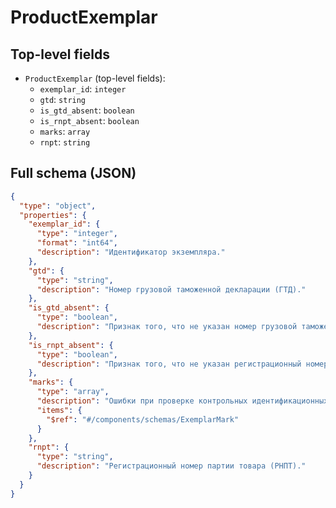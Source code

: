 # ProductExemplar

## Top-level fields
- `ProductExemplar` (top-level fields):
  - `exemplar_id`: `integer`
  - `gtd`: `string`
  - `is_gtd_absent`: `boolean`
  - `is_rnpt_absent`: `boolean`
  - `marks`: `array`
  - `rnpt`: `string`

## Full schema (JSON)
```json
{
  "type": "object",
  "properties": {
    "exemplar_id": {
      "type": "integer",
      "format": "int64",
      "description": "Идентификатор экземпляра."
    },
    "gtd": {
      "type": "string",
      "description": "Номер грузовой таможенной декларации (ГТД)."
    },
    "is_gtd_absent": {
      "type": "boolean",
      "description": "Признак того, что не указан номер грузовой таможенной декларации (ГТД)."
    },
    "is_rnpt_absent": {
      "type": "boolean",
      "description": "Признак того, что не указан регистрационный номер партии товара (РНПТ)."
    },
    "marks": {
      "type": "array",
      "description": "Ошибки при проверке контрольных идентификационных знаков (КИЗ).",
      "items": {
        "$ref": "#/components/schemas/ExemplarMark"
      }
    },
    "rnpt": {
      "type": "string",
      "description": "Регистрационный номер партии товара (РНПТ)."
    }
  }
}
```
